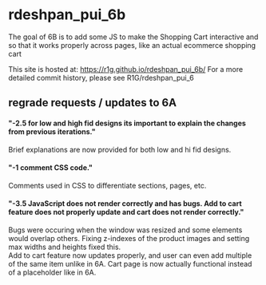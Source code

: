 # rdeshpan_pui_6b
The goal of 6B is to add some JS to make the Shopping Cart interactive and so that it works properly across pages, like an actual ecommerce shopping cart 

This site is hosted at: https://r1g.github.io/rdeshpan_pui_6b/
For a more detailed commit history, please see R1G/rdeshpan_pui_6

## regrade requests / updates to 6A ##

#### "-2.5 for low and high fid designs its important to explain the changes from previous iterations." ####  
Brief explanations are now provided for both low and hi fid designs. 

#### "-1 comment CSS code." #### 
Comments used in CSS to differentiate sections, pages, etc.  
  
#### "-3.5 JavaScript does not render correctly and has bugs. Add to cart feature does not properly update and cart does not render correctly." ####   
Bugs were occuring when the window was resized and some elements would overlap others. Fixing z-indexes of the product images and setting max widths and heights fixed this.   
Add to cart feature now updates properly, and user can even add multiple of the same item unlike in 6A. 
Cart page is now actually functional instead of a placeholder like in 6A.  


